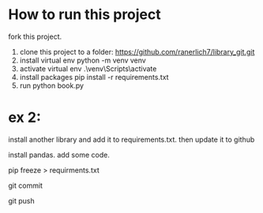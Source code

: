 # How to run this project
fork this project.
1. clone this project to a folder:
https://github.com/ranerlich7/library_git.git
2. install virtual env
python -m venv venv
3. activate virtual env
.\venv\Scripts\activate
4. install packages
pip install -r requirements.txt
5. run
python book.py

# ex 2: 

install another library and add it to requirements.txt. then update it to github

install pandas. add some code.

pip freeze > requirments.txt

git commit

git push



